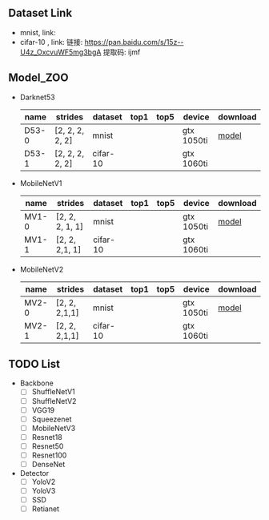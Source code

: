 

## Dataset Link

- mnist,  link:
- cifar-10 , link:  链接: https://pan.baidu.com/s/15z--U4z_OxcvuWF5mg3bgA 提取码: ijmf



##  Model_ZOO

- Darknet53

  | name  | strides         | dataset  | top1 | top5 | device     | download            |
  | ----- | --------------- | -------- | ---- | ---- | ---------- | ------------------- |
  | D53-0 | [2, 2, 2, 2, 2] | mnist    |      |      | gtx 1050ti | [model](https//:ll) |
  | D53-1 | [2, 2, 2, 2, 2] | cifar-10 |      |      | gtx 1060ti |                     |

- MobileNetV1

  | name  | strides         | dataset  | top1 | top5 | device     | download            |
  | ----- | --------------- | -------- | ---- | ---- | ---------- | ------------------- |
  | MV1-0 | [2, 2, 2, 1, 1] | mnist    |      |      | gtx 1050ti | [model](https//:ll) |
  | MV1-1 | [2, 2, 2,1, 1]  | cifar-10 |      |      | gtx 1060ti |                     |

- MobileNetV2

  | name  | strides       | dataset  | top1 | top5 | device     | download            |
  | ----- | ------------- | -------- | ---- | ---- | ---------- | ------------------- |
  | MV2-0 | [2, 2, 2,1,1] | mnist    |      |      | gtx 1050ti | [model](https//:ll) |
  | MV2-1 | [2, 2, 2,1,1] | cifar-10 |      |      | gtx 1060ti |                     |



## TODO List

- Backbone
  - [ ] ShuffleNetV1
  - [ ] ShuffleNetV2
  - [ ] VGG19
  - [ ] Squeezenet
  - [ ] MobileNetV3
  - [ ] Resnet18
  - [ ] Resnet50
  - [ ] Resnet100
  - [ ] DenseNet

- Detector 
  - [ ] YoloV2
  - [ ] YoloV3
  - [ ] SSD
  - [ ] Retianet